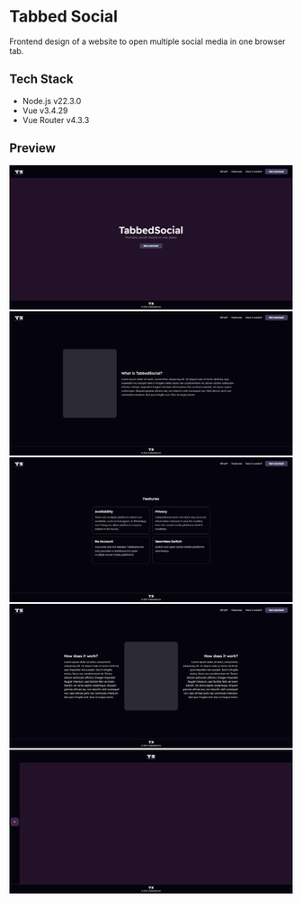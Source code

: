 # Tabbed Social
Frontend design of a website to open multiple social media in one browser tab.

## Tech Stack
- Node.js v22.3.0
- Vue v3.4.29
- Vue Router v4.3.3

## Preview
![LandingPage](readme_assets/LandingPage.png)
![What](readme_assets/What.png)
![Features](readme_assets/Features.png)
![HowItWorks](readme_assets/HowItWorks.png)
![DashboardPage](readme_assets/DashboardPage.png)